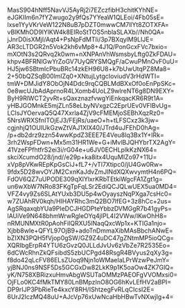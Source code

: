 MasS904hNff5NavVJ5AyRj2i7EZczfibH3chitKYhNE=
eJGKIIm6n7fYZwugo2y9fQs7YYeaW1QLEoi/4Fb05sE=
lxse1YyVKrVeW122N8uB7pDZT0mwwCM7llYt8ZOTXFA=
vBlKMhOD9lYlKW4k8EIRoStTOS5nblaSLAXb//Nh0QA=
jJnrD0isXMjI/Aqt4+PsNpFdMTIi/3p7BXqylM9LIJE=
AR3cLTDGR2n5Vok2kh6vMp8+4J1Q/PonGcxFVc7bxio=
mXOtN3s2QRvq2k0wm+nXNPAnVhWsmsbyLftg0ZkFDAU=
khpv4BFRNlGwYrZoGV7UyQRYSMQgF/aCwuPMnOvF0uU=
HJ5jw6SBtmIcPbuBRc14zkEH96U8+k7bUwUtqPZ8Ma8=
2+50bQZSqB00lmlZq0+XNtujLytgcIoviudV3rHdWTI=
tmW+DMJidY8ObOjN4Ddc9rqCQBLMdBXxOf0oEnPpSKc=
0e8wcUJbAdAprnoR4LXomb4UoLZ9wlreNT6g8DN9EXY=
ByH9RlWCT2yvRt+sQaxznazfvwgYiEnkqacKR6R9t1A=
yHBJGOMnkE5mjZLn58eLbyNVxgzC2EprUEv0VFlBvUg=
LClsJYOervaQ5Q47Xxrla4ZjV9cFMEMjoSEBhXqzRz0=
5NrsWRXSfnITOjEJ3/FEjRs/uaeO+h+tLFSCxz3k3jw=
cgjnhjQ1OUlUkGzwZtVAJ1XIX40/JTrd4uJFEhD0hAg=
/p+db2drz9zzn54wwKpdZ3EEE7E4Veu8lq3Bx1Y+IRk=
3rh2WspFDwn+Mx5m31HR1We+G+iMvlBJQHYbrTX2AgY=
41VzeFPfhtfrS2ei3i/rG04e+u6JV0ECHLplkKzNX64=
skciXcumdO28/jnd//e29p+ka8itx4UquMIZo97+11U=
xVp8pVKwREpKpGsCiJ+fL7+/vTl7Xtipc0/jU4Gw0Rw=
9fdx5D28wvOYJM2CxnKaJdvZmJlNdXQXwvymtH4n6PQ=
FdOV6QZ7uUPODE309qXlYlxrKRbTEtkiWgcFA1Zgt1g=
un6wXbW7NRo83FKgTpFqLSr2EdiQCJQLwUEX5ua0MD4=
VFZ4vy9Zs6SLAtYUxb3DU5p4wOyayszNqPXga7csHc0=
w7ZUAhRV0kqh/HIHAYRhc3mQ2BO7lfEG+3z8hCc+2us=
AgSRqaxqbYUa9PIeDCJHGDPteYbbzDVMGgR7b41gyPs=
lAUiVe9N648bhmWrwRgleOYq4jIPL4I2VWw/lKwOhH8=
nRMUNMXtR0pAohFiIQRXU5lNaqQxcWp1x+KTIGa1njo=
Xjbb8wIe+QFYL97OjB9+adoTnDmmaXibMAsBbchANwE=
bZIXN3PQH5fVjop0gSW/GZ9Z4uDC47gZNtmMP5ioQCg=
XQRIbgErpR4YTU6zGvzQ0JLLdJvUv6zVbZe7R2535Eo=
6dCWcRhnZkQFsibdS5zbUCPgd48RsgR4BVyus2qXy3g=
f8do42qLcFV86ELsZUoq9Njn1oWMaeIaLPrWzwPeJmY=
yjBNJ0ns9NSF5Ds5GCGxDw82LkK9p1K5oaOw4ZK7GlQ=
yK/N758XBRizxuHmvAbgWSUTaOMMzPAEOFgVVOMxsi0=
OjFLo0KC4fMkTMY80LnBMpzInO8OG6hKvLEfHV2aBPI=
DP9rIJP3PbRieTe4kxcY8RH/IShtzegFvRLqCIcsI2E=
6UrJ2IczMQ48uU+AJcVp76xUwNcaHbHBwTvNXwjIg+4=
